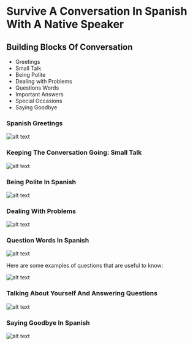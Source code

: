 # Survive A Conversation In Spanish With A Native Speaker



##  Building Blocks Of Conversation

* Greetings
* Small Talk
* Being Polite
* Dealing with Problems
* Questions Words
* Important Answers
* Special Occasions
* Saying Goodbye


### Spanish Greetings
![alt text](http://www.droidaddiction.com/spanish1.png "Logo Title Text 1")


### Keeping The Conversation Going: Small Talk

![alt text](http://www.droidaddiction.com/spanish2.png "Logo Title Text 1")

### Being Polite In Spanish

![alt text](http://www.droidaddiction.com/spanish3.png "Logo Title Text 1")

### Dealing With Problems

![alt text](http://www.droidaddiction.com/spanish6.png "Logo Title Text 1")
### Question Words In Spanish

![alt text](http://www.droidaddiction.com/spanish5.png "Logo Title Text 1")

Here are some examples of questions that are useful to know:

![alt text](http://www.droidaddiction.com/spanish7.png "Logo Title Text 1")


### Talking About Yourself And Answering Questions

![alt text](http://www.droidaddiction.com/spanish8.png "Logo Title Text 1")


### Saying Goodbye In Spanish

![alt text](http://www.droidaddiction.com/spanish8.png "Logo Title Text 1")



